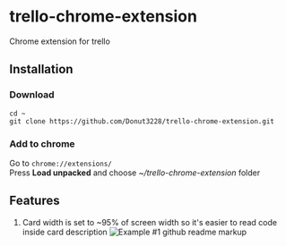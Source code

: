 # trello-chrome-extension
Chrome extension for trello

## Installation
### Download
```shell
cd ~
git clone https://github.com/Donut3228/trello-chrome-extension.git
```
### Add to chrome
Go to ```chrome://extensions/``` \
Press **Load unpacked** and choose *~/trello-chrome-extension* folder

## Features
1. Card width is set to ~95% of screen width so it's easier to read code inside card description
![Example #1](https://i.imgur.com/WxC2L4W.png)
github readme markup
